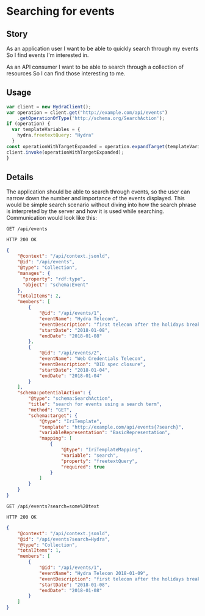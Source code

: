 ﻿# Searching for events

## Story

As an application user
I want to be able to quickly search through my events
So I find events I'm interested in.

As an API consumer
I want to be able to search through a collection of resources
So I can find those interesting to me.


## Usage

```javascript
var client = new HydraClient();
var operation = client.get("http://example.com/api/events")
    .getOperationOfType('http://schema.org/SearchAction');
if (operation) {
  var templateVariables = {
    hydra.freetextQuery: "Hydra"
  }
const operationWithTargetExpanded = operation.expandTarget(templateVariables);
client.invoke(operationWithTargetExpanded);
}
```


## Details

The application should be able to search through events,
so the user can narrow down the number and importance of the events displayed.
This would be simple search scenario without diving into how the
search phrase is interpreted by the server and how it is used while searching.
Communication would look like this:

```http
GET /api/events
```

```http
HTTP 200 OK
```

```json
{
    "@context": "/api/context.jsonld",
    "@id": "/api/events",
    "@type": "Collection",
    "manages": {
      "property": "rdf:type",
      "object": "schema:Event"
    },
    "totalItems": 2,
    "members": [
        {
            "@id": "/api/events/1",
            "eventName": "Hydra Telecon",
            "eventDescription": "first telecon after the holidays break",
            "startDate": "2018-01-08",
            "endDate": "2018-01-08"
        },
        {
            "@id": "/api/events/2",
            "eventName": "Web Credentials Telecon",
            "eventDescription": "DID spec closure",
            "startDate": "2018-01-04",
            "endDate": "2018-01-04"
        }
    ],
    "schema:potentialAction": {
        "@type": "schema:SearchAction",
        "title": "search for events using a search term",
        "method": "GET",
        "schema:target": {
            "@type": "IriTemplate",
            "template": "http://example.com/api/events{?search}",
            "variableRepresentation": "BasicRepresentation",
            "mapping": [
                {
                    "@type": "IriTemplateMapping",
                    "variable": "search",
                    "property": "freetextQuery",
                    "required": true
                }
            ]
        }
    }
}
```

```http
GET /api/events?search=some%20text
```

```http
HTTP 200 OK
```

```json
{
    "@context": "/api/context.jsonld",
    "@id": "/api/events?search=Hydra",
    "@type": "Collection",
    "totalItems": 1,
    "members": [
        {
            "@id": "/api/events/1",
            "eventName": "Hydra Telecon 2018-01-09",
            "eventDescription": "first telecon after the holidays break",
            "startDate": "2018-01-08",
            "endDate": "2018-01-08"
        }
    ]
}
```
